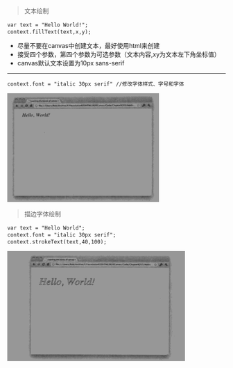 > 文本绘制
``` 文本绘制
var text = "Hello World!";
context.fillText(text,x,y);
```
* 尽量不要在canvas中创建文本，最好使用html来创建
* 接受四个参数，第四个参数为可选参数（文本内容,xy为文本左下角坐标值）
* canvas默认文本设置为10px sans-serif
---
``` 文本样式修改
context.font = "italic 30px serif" //修改字体样式、字号和字体
```
![](../image/font.png)
> 描边字体绘制
``` 字体绘制
var text = "Hello World";
context.font = "italic 30px serif";
context.strokeText(text,40,100);
```
![](../image/strokeFont.png)